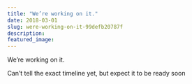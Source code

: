 ```yaml
---
title: "We’re working on it."
date: 2018-03-01
slug: were-working-on-it-99defb20787f
description:
featured_image:
---
```


We’re working on it.

Can’t tell the exact timeline yet, but expect it to be ready soon

